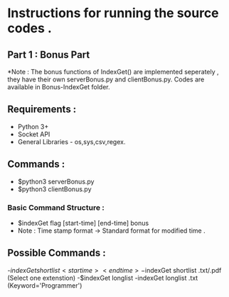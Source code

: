 # Instructions for running the source codes .

## Part 1 : Bonus Part 

*Note : The bonus functions of IndexGet() are implemented seperately , they have their own serverBonus.py and clientBonus.py. 
        Codes are available in Bonus-IndexGet folder.

## Requirements :
 - Python 3+ 
 - Socket API
 - General Libraries - os,sys,csv,regex.
 
## Commands :
* $python3 serverBonus.py
* $python3 clientBonus.py

### Basic Command Structure : 
* $indexGet flag [start-time] [end-time] bonus
* Note : Time stamp format -> Standard format for modified time .

## Possible Commands : 
-$indexGet shortlist <startime> <endtime> 
-$indexGet shortlist <starttime> <endtime> .txt/.pdf (Select one extenstion)
-$indexGet longlist
-indexGet longlist .txt (Keyword='Programmer')



